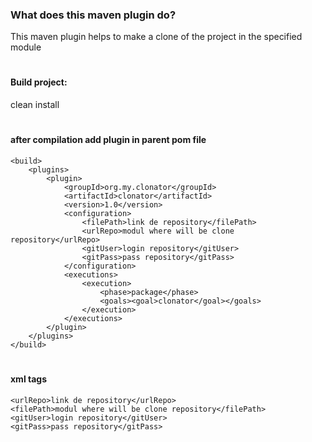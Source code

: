 ### What does this maven plugin do?
This maven plugin helps to make a clone of the project in the specified module
#
#### Build project: 
clean install
#
#### after compilation add plugin in parent pom file
    <build>
        <plugins>
            <plugin>
                <groupId>org.my.clonator</groupId>
                <artifactId>clonator</artifactId>
                <version>1.0</version>
                <configuration>
                    <filePath>link de repository</filePath>
                    <urlRepo>modul where will be clone repository</urlRepo>
                    <gitUser>login repository</gitUser>
                    <gitPass>pass repository</gitPass>
                </configuration>
                <executions>
                    <execution>
                        <phase>package</phase>
                        <goals><goal>clonator</goal></goals>
                    </execution>
                </executions>
            </plugin>
        </plugins>
    </build>
#
#### xml tags
   
    <urlRepo>link de repository</urlRepo>
    <filePath>modul where will be clone repository</filePath>
    <gitUser>login repository</gitUser>
    <gitPass>pass repository</gitPass>

